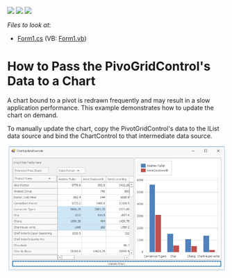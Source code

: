 <!-- default badges list -->
![](https://img.shields.io/endpoint?url=https://codecentral.devexpress.com/api/v1/VersionRange/128582587/18.2.3%2B)
[![](https://img.shields.io/badge/Open_in_DevExpress_Support_Center-FF7200?style=flat-square&logo=DevExpress&logoColor=white)](https://supportcenter.devexpress.com/ticket/details/E1162)
[![](https://img.shields.io/badge/📖_How_to_use_DevExpress_Examples-e9f6fc?style=flat-square)](https://docs.devexpress.com/GeneralInformation/403183)
<!-- default badges end -->
<!-- default file list -->
*Files to look at*:

* [Form1.cs](./CS/ChartUpdateExample/Form1.cs) (VB: [Form1.vb](./VB/ChartUpdateExample/Form1.vb))
<!-- default file list end -->
# How to Pass the PivoGridControl's Data to a Chart


A chart bound to a pivot is redrawn frequently and may result in a slow application performance. This example demonstrates how to update the chart on demand.

To manually update the chart, copy the PivotGridControl's data to the IList data source and bind the ChartControl to that intermediate data source.

![screenshot](https://github.com/DevExpress-Examples/how-to-stop-refreshing-a-chart-e1162/blob/18.2.3%2B/images/screenshot.png)

